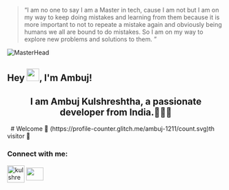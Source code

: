 <!-- ![Luck](https://tenor.com/bwd1s.gif) -->
> “I am no one to say I am a Master in tech, cause I am not but I am on my way to keep doing mistakes and learning from them because it is more important to not to repeate a mistake again and obviously being humans we all are bound to do mistakes. So I am on my way to explore new problems and solutions to them. ”
<p align="center">

![MasterHead](https://www.dreamstime.com/devops-software-development-concept-devops-software-development-concept-image172246273)
## Hey <img src="https://github.com/TheDudeThatCode/TheDudeThatCode/blob/master/Assets/Hi.gif" width="29px">, I'm Ambuj!

<h2 align="center"> I am Ambuj Kulshreshtha, a passionate developer from India.👩🏾‍💻 </h2> &nbsp;
# Welcome 👋 (https://profile-counter.glitch.me/ambuj-1211/count.svg)th visitor 🤗

<h3 align="left">Connect with me:</h3>
<p align="left">
<a href="https://twitter.com/kulshreshthaak"><img align="center" src="https://raw.githubusercontent.com/rahuldkjain/github-profile-readme-generator/master/src/images/icons/Social/twitter.svg" alt="kulshreshthaak"width=40"/></a>
<a href="https://linkedin.com/in/" target="blank"><img align="center" src="https://raw.githubusercontent.com/rahuldkjain/github-profile-readme-generator/master/src/images/icons/Social/linked-in-alt.svg" alt="" height="30" width="40" /></a>
</p>
